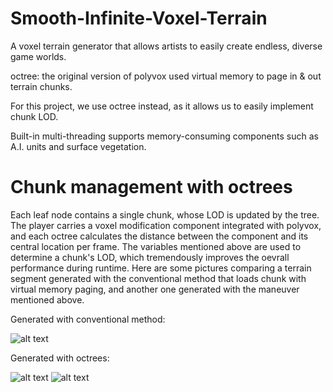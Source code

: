 # Smooth-Infinite-Voxel-Terrain
A voxel terrain generator that allows artists to easily create endless, diverse game worlds.

octree: the original version of polyvox used virtual memory to page in & out terrain chunks.

For this project, we use octree instead, as it allows us to easily implement chunk LOD.

Built-in multi-threading supports memory-consuming components such as A.I. units and surface vegetation.

# Chunk management with octrees
Each leaf node contains a single chunk, whose LOD is updated by the tree. The player carries a voxel modification component integrated with polyvox, and each octree calculates the distance between the component and its central location per frame. The variables mentioned above are used to determine a chunk's LOD, which tremendously improves the oevrall performance during runtime. Here are some pictures comparing a terrain segment generated with the conventional method that loads chunk with virtual memory paging, and another one generated with the maneuver mentioned above.

Generated with conventional method:

![alt text]()

Generated with octrees:

![alt text]()
![alt text]()
